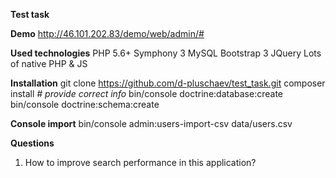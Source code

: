 
**Test task**


**Demo**
http://46.101.202.83/demo/web/admin/#

**Used technologies**
PHP 5.6+
Symphony 3
MySQL
Bootstrap 3
JQuery
Lots of native PHP & JS

**Installation**
git clone https://github.com/d-pluschaev/test_task.git
composer install _# provide correct info_
bin/console doctrine:database:create
bin/console doctrine:schema:create

**Console import**
bin/console admin:users-import-csv data/users.csv

**Questions**
1. How to improve search performance in this application? 
